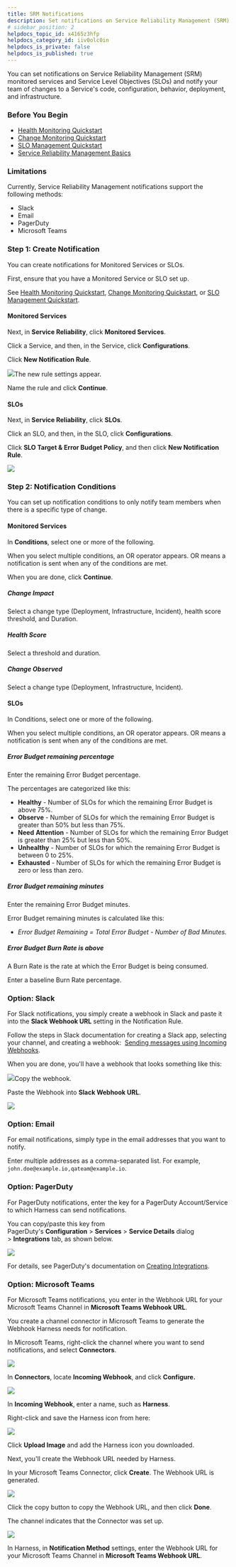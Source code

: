 ```yaml
---
title: SRM Notifications
description: Set notifications on Service Reliability Management (SRM) monitored services and notify your team of changes  to a Service's code, configuration, behavior, deployment, and infrastructure.
# sidebar_position: 2
helpdocs_topic_id: x4165z3hfp
helpdocs_category_id: iiv0olc0in
helpdocs_is_private: false
helpdocs_is_published: true
---
```


You can set notifications on Service Reliability Management (SRM) monitored services and Service Level Objectives (SLOs) and notify your team of changes to a Service's code, configuration, behavior, deployment, and infrastructure.

### Before You Begin

* [Health Monitoring Quickstart](https://docs.harness.io/article/m4pbiqb4m9-verify-deployments-in-change-intelligence-quickstart)
* [Change Monitoring Quickstart](https://docs.harness.io/article/fs64l16dbp-change-intelligence-quick-start-change-monitoring)
* [SLO Management Quickstart](../../howtos-service-reliability-management/service-reliability-management-onboard/slo-management-quickstart.md)
* [Service Reliability Management Basics](../../howtos-service-reliability-management/service-reliability-management-onboard/service-reliability-management-basics.md)

### Limitations

Currently, Service Reliability Management notifications support the following methods:

* Slack
* Email
* PagerDuty
* Microsoft Teams

### Step 1: Create Notification

You can create notifications for Monitored Services or SLOs.

First, ensure that you have a Monitored Service or SLO set up.

See [Health Monitoring Quickstart](https://docs.harness.io/article/m4pbiqb4m9-verify-deployments-in-change-intelligence-quickstart), [Change Monitoring Quickstart](https://docs.harness.io/article/fs64l16dbp-change-intelligence-quick-start-change-monitoring), or [SLO Management Quickstart](../../howtos-service-reliability-management/service-reliability-management-onboard/slo-management-quickstart.md).

#### Monitored Services

Next, in **Service Reliability**, click **Monitored Services**.

Click a Service, and then, in the Service, click **Configurations**.

Click **New Notification Rule**.

![](./static/srm-notifications-00.png)The new rule settings appear.

Name the rule and click **Continue**.

#### SLOs

Next, in **Service Reliability**, click **SLOs**.

Click an SLO, and then, in the SLO, click **Configurations**.

Click **SLO Target & Error Budget Policy**, and then click **New Notification Rule**.

![](./static/srm-notifications-01.png)

### Step 2: Notification Conditions

You can set up notification conditions to only notify team members when there is a specific type of change.

#### Monitored Services

In **Conditions**, select one or more of the following.

When you select multiple conditions, an OR operator appears. OR means a notification is sent when any of the conditions are met.

When you are done, click **Continue**.

##### Change Impact

Select a change type (Deployment, Infrastructure, Incident), health score threshold, and Duration.

##### Health Score

Select a threshold and duration.

##### Change Observed

Select a change type (Deployment, Infrastructure, Incident).

#### SLOs

In Conditions, select one or more of the following.

When you select multiple conditions, an OR operator appears. OR means a notification is sent when any of the conditions are met.

##### Error Budget remaining percentage

Enter the remaining Error Budget percentage.

The percentages are categorized like this:

* **Healthy** - Number of SLOs for which the remaining Error Budget is above 75%.
* **Observe** - Number of SLOs for which the remaining Error Budget is greater than 50% but less than 75%.
* **Need** **Attention** - Number of SLOs for which the remaining Error Budget is greater than 25% but less than 50%.
* **Unhealthy** - Number of SLOs for which the remaining Error Budget is between 0 to 25%.
* **Exhausted** - Number of SLOs for which the remaining Error Budget is zero or less than zero.

##### Error Budget remaining minutes

Enter the remaining Error Budget minutes.

Error Budget remaining minutes is calculated like this:

* *Error Budget Remaining = Total Error Budget - Number of Bad Minutes.*

##### Error Budget Burn Rate is above

A Burn Rate is the rate at which the Error Budget is being consumed.

Enter a baseline Burn Rate percentage.

### Option: Slack

For Slack notifications, you simply create a webhook in Slack and paste it into the **Slack Webhook URL** setting in the Notification Rule.

Follow the steps in Slack documentation for creating a Slack app, selecting your channel, and creating a webhook:  [Sending messages using Incoming Webhooks](https://api.slack.com/messaging/webhooks).

When you are done, you'll have a webhook that looks something like this:

![](./static/srm-notifications-02.png)Copy the webhook.

Paste the Webhook into **Slack Webhook URL**.

![](./static/srm-notifications-03.png)

### Option: Email

For email notifications, simply type in the email addresses that you want to notify.

Enter multiple addresses as a comma-separated list. For example, `john.doe@example.io,qateam@example.io`.

### Option: PagerDuty

For PagerDuty notifications, enter the key for a PagerDuty Account/Service to which Harness can send notifications.

You can copy/paste this key from PagerDuty's **Configuration** > **Services** > **Service Details** dialog > **Integrations** tab, as shown below.

![](./static/srm-notifications-04.png)

For details, see PagerDuty's documentation on [Creating Integrations](https://support.pagerduty.com/docs/services-and-integrations).

### Option: Microsoft Teams

For Microsoft Teams notifications, you enter in the Webhook URL for your Microsoft Teams Channel in **Microsoft Teams Webhook URL**.

You create a channel connector in Microsoft Teams to generate the Webhook Harness needs for notification.

In Microsoft Teams, right-click the channel where you want to send notifications, and select **Connectors**.

![](./static/srm-notifications-05.png)

In **Connectors**, locate **Incoming Webhook**, and click **Configure.**

![](./static/srm-notifications-06.png)

In **Incoming Webhook**, enter a name, such as **Harness**.

Right-click and save the Harness icon from here:

![](./static/srm-notifications-07.png)

Click **Upload Image** and add the Harness icon you downloaded.

Next, you'll create the Webhook URL needed by Harness.

In your Microsoft Teams Connector, click **Create**. The Webhook URL is generated.

![](./static/srm-notifications-08.png)

Click the copy button to copy the Webhook URL, and then click **Done**.

The channel indicates that the Connector was set up.

![](./static/srm-notifications-09.png)

In Harness, in **Notification Method** settings, enter the Webhook URL for your Microsoft Teams Channel in **Microsoft Teams Webhook URL**.

